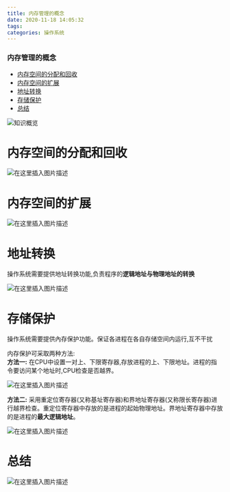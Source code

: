 ```yaml
---
title: 内存管理的概念
date: 2020-11-18 14:05:32
tags: 
categories: 操作系统
---
```


<!--more-->

### 内存管理的概念

- [内存空间的分配和回收](#_8)
- [内存空间的扩展](#_12)
- [地址转换](#_17)
- [存储保护](#_23)
- [总结](#_38)

![知识概览](https://img-blog.csdnimg.cn/20201118134607806.png?x-oss-process=image/watermark,type_ZmFuZ3poZW5naGVpdGk,shadow_10,text_aHR0cHM6Ly9ibG9nLmNzZG4ubmV0L3FxXzIxMDQwNTU5,size_16,color_FFFFFF,t_70#pic_center)

# 内存空间的分配和回收

![在这里插入图片描述](https://img-blog.csdnimg.cn/20201118134644705.png?x-oss-process=image/watermark,type_ZmFuZ3poZW5naGVpdGk,shadow_10,text_aHR0cHM6Ly9ibG9nLmNzZG4ubmV0L3FxXzIxMDQwNTU5,size_16,color_FFFFFF,t_70#pic_center)

# 内存空间的扩展

![在这里插入图片描述](https://img-blog.csdnimg.cn/20201118134720606.png?x-oss-process=image/watermark,type_ZmFuZ3poZW5naGVpdGk,shadow_10,text_aHR0cHM6Ly9ibG9nLmNzZG4ubmV0L3FxXzIxMDQwNTU5,size_16,color_FFFFFF,t_70#pic_center)

# 地址转换

操作系统需要提供地址转换功能,负责程序的**逻辑地址与物理地址的转换**

![在这里插入图片描述](https://img-blog.csdnimg.cn/20201118135331287.png?x-oss-process=image/watermark,type_ZmFuZ3poZW5naGVpdGk,shadow_10,text_aHR0cHM6Ly9ibG9nLmNzZG4ubmV0L3FxXzIxMDQwNTU5,size_16,color_FFFFFF,t_70#pic_center)

# 存储保护

操作系统需要提供內存保护功能。保证各进程在各自存储空间内运行,互不干扰

内存保护可采取两种方法:  
**方法一:** 在CPU中设置一对上、下限寄存器,存放进程的上、下限地址。进程的指令要访问某个地址时,CPU检查是否越界。

![在这里插入图片描述](https://img-blog.csdnimg.cn/20201118135503652.png?x-oss-process=image/watermark,type_ZmFuZ3poZW5naGVpdGk,shadow_10,text_aHR0cHM6Ly9ibG9nLmNzZG4ubmV0L3FxXzIxMDQwNTU5,size_16,color_FFFFFF,t_70#pic_center)

**方法二:** 采用重定位寄存器\(又称基址寄存器\)和界地址寄存器\(又称限长寄存器\)进行越界检查。重定位寄存器中存放的是进程的起始物理地址。界地址寄存器中存放的是进程的**最大逻辑地址**。

![在这里插入图片描述](https://img-blog.csdnimg.cn/20201118140311796.png?x-oss-process=image/watermark,type_ZmFuZ3poZW5naGVpdGk,shadow_10,text_aHR0cHM6Ly9ibG9nLmNzZG4ubmV0L3FxXzIxMDQwNTU5,size_16,color_FFFFFF,t_70#pic_center)

# 总结

![在这里插入图片描述](https://img-blog.csdnimg.cn/2020111814045810.png?x-oss-process=image/watermark,type_ZmFuZ3poZW5naGVpdGk,shadow_10,text_aHR0cHM6Ly9ibG9nLmNzZG4ubmV0L3FxXzIxMDQwNTU5,size_16,color_FFFFFF,t_70#pic_center)